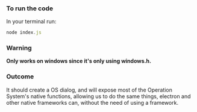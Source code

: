 ### To run the code

In your terminal run:

```js
node index.js
```
### Warning
**Only works on windows since it's only using windows.h.**

### Outcome
It should create a OS dialog, and will expose most of the Operation System's native functions, allowing us to do the same things, electron and other native frameworks can, without the need of using a framework.